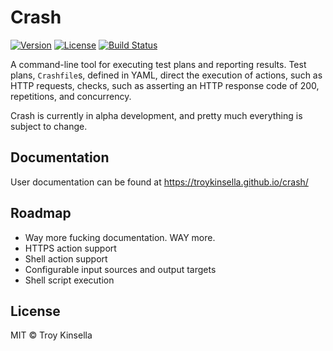 Crash
=====

[![Version](https://badge.fury.io/gh/troykinsella%2Fcrash.svg)](https://badge.fury.io/gh/troykinsella%2Fcrash)
[![License](https://img.shields.io/github/license/troykinsella/crash.svg)](https://github.com/troykinsella/crash/blob/master/LICENSE)
[![Build Status](https://travis-ci.org/troykinsella/crash.svg?branch=master)](https://travis-ci.org/troykinsella/crash)

A command-line tool for executing test plans and reporting results. Test plans, `Crashfile`s, defined in YAML,
direct the execution of actions, such as HTTP requests, checks, such as asserting an HTTP
response code of 200, repetitions, and concurrency.

Crash is currently in alpha development, and pretty much everything is subject to change.

## Documentation

User documentation can be found at https://troykinsella.github.io/crash/

## Roadmap

* Way more fucking documentation. WAY more.
* HTTPS action support
* Shell action support
* Configurable input sources and output targets
* Shell script execution

## License

MIT © Troy Kinsella
